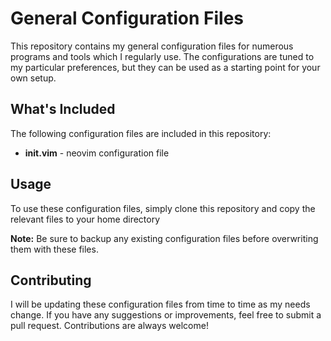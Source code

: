 # General Configuration Files
This repository contains my general configuration files for numerous programs and tools which I regularly use. The configurations are tuned to my particular preferences, but they can be used as a starting point for your own setup.

## What's Included
The following configuration files are included in this repository:

- **init.vim** - neovim configuration file


## Usage
To use these configuration files, simply clone this repository and copy the relevant files to your home directory

**Note:** Be sure to backup any existing configuration files before overwriting them with these files.

## Contributing
I will be updating these configuration files from time to time as my needs change. If you have any suggestions or improvements, feel free to submit a pull request. Contributions are always welcome!
